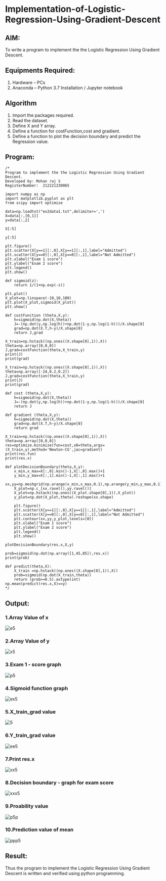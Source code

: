 # Implementation-of-Logistic-Regression-Using-Gradient-Descent

## AIM:
To write a program to implement the the Logistic Regression Using Gradient Descent.

## Equipments Required:
1. Hardware – PCs
2. Anaconda – Python 3.7 Installation / Jupyter notebook

## Algorithm
1. Import the packages required.
2. Read the dataset.
3. Define X and Y array.
4. Define a function for costFunction,cost and gradient.
5. Define a function to plot the decision boundary and predict the Regression value.

## Program:
```
/*
Program to implement the the Logistic Regression Using Gradient Descent.
Developed by: Mohan raj S
RegisterNumber:  212221230065

import numpy as np
import matplotlib.pyplot as plt
from scipy import optimize

data=np.loadtxt("ex2data1.txt",delimiter=',')
X=data[:,[0,1]]
y=data[:,2]

X[:5]

y[:5]

plt.figure()
plt.scatter(X[y==1][:,0],X[y==1][:,1],label="Admitted")
plt.scatter(X[y==0][:,0],X[y==0][:,1],label="Not Admitted")
plt.xlabel("Exam 1 score")
plt.ylabel("Exam 2 score")
plt.legend()
plt.show()

def sigmoid(z):
    return 1/(1+np.exp(-z))

plt.plot()
X_plot=np.linspace(-10,10,100)
plt.plot(X_plot,sigmoid(X_plot))
plt.show()

def costFunction (theta,X,y):
    h=sigmoid(np.dot(X,theta))
    J=-(np.dot(y,np.log(h))+np.dot(1-y,np.log(1-h)))/X.shape[0]
    grad=np.dot(X.T,h-y)/X.shape[0]
    return J,grad

X_train=np.hstack((np.ones((X.shape[0],1)),X))
theta=np.array([0,0,0])
J,grad=costFunction(theta,X_train,y)
print(J)
print(grad)

X_train=np.hstack((np.ones((X.shape[0],1)),X))
theta=np.array([-24,0.2,0.2])
J,grad=costFunction(theta,X_train,y)
print(J)
print(grad)

def cost (theta,X,y):
    h=sigmoid(np.dot(X,theta))
    J=-(np.dot(y,np.log(h))+np.dot(1-y,np.log(1-h)))/X.shape[0]
    return J

def gradient (theta,X,y):
    h=sigmoid(np.dot(X,theta))
    grad=np.dot(X.T,h-y)/X.shape[0]
    return grad

X_train=np.hstack((np.ones((X.shape[0],1)),X))
theta=np.array([0,0,0])
res=optimize.minimize(fun=cost,x0=theta,args=(X_train,y),method='Newton-CG',jac=gradient)
print(res.fun)
print(res.x)

def plotDecisionBoundary(theta,X,y):
    x_min,x_max=X[:,0].min()-1,X[:,0].max()+1
    y_min,y_max=X[:,1].min()-1,X[:,1].max()+1
    xx,yy=np.meshgrid(np.arange(x_min,x_max,0.1),np.arange(y_min,y_max,0.1))
    X_plot=np.c_[xx.ravel(),yy.ravel()]
    X_plot=np.hstack((np.ones((X_plot.shape[0],1)),X_plot))
    y_plot=np.dot(X_plot,theta).reshape(xx.shape)
    
    plt.figure()
    plt.scatter(X[y==1][:,0],X[y==1][:,1],label="Admitted")
    plt.scatter(X[y==0][:,0],X[y==0][:,1],label="Not Admitted")
    plt.contour(xx,yy,y_plot,levels=[0])
    plt.xlabel("Exam 1 score")
    plt.ylabel("Exam 2 score")
    plt.legend()
    plt.show()

plotDecisionBoundary(res.x,X,y)

prob=sigmoid(np.dot(np.array([1,45,85]),res.x))
print(prob)

def predict(theta,X):
    X_train =np.hstack((np.ones((X.shape[0],1)),X))
    prob=sigmoid(np.dot(X_train,theta))
    return (prob>=0.5).astype(int)
np.mean(predict(res.x,X)==y)
*/
```

## Output:
### 1.Array Value of x
![e5](https://user-images.githubusercontent.com/119390329/236677709-b8811b0d-77cd-4c78-9484-f6fa00c85757.png)

### 2.Array Value of y
![x5](https://user-images.githubusercontent.com/119390329/236677746-4266f3fe-4c57-4849-9103-d42cd6836046.png)

### 3.Exam 1 - score graph
![p5](https://user-images.githubusercontent.com/119390329/236677760-16c92efc-daaf-4d66-9fc6-02bb6cd01835.png)

### 4.Sigmoid function graph
![ex5](https://user-images.githubusercontent.com/119390329/236677781-9caee7a0-d353-4b3e-af81-a3a641ece196.png)

### 5.X_train_grad value
![5](https://user-images.githubusercontent.com/119390329/236677840-80fcaac5-a2a9-4b62-8e0f-fe36648d2ec0.png)

### 6.Y_train_grad value
![ee5](https://user-images.githubusercontent.com/119390329/236677854-f7505b79-c27c-4dfc-9173-7fe437dd036f.png)

### 7.Print res.x
![xx5](https://user-images.githubusercontent.com/119390329/236677864-98ec539a-f768-4272-aac3-5b65471394a8.png)

### 8.Decision boundary - graph for exam score
![xxx5](https://user-images.githubusercontent.com/119390329/236677788-bf0ebcb5-c00b-4890-847e-6ba5ab241d61.png)

### 9.Proability value 
![p5p](https://user-images.githubusercontent.com/119390329/236677944-e2267df6-6700-48de-abc9-621c92548129.png)

### 10.Prediction value of mean
![ppp5](https://user-images.githubusercontent.com/119390329/236677976-e407b486-ea71-43be-a1b7-8bc289855c60.png)

## Result:
Thus the program to implement the Logistic Regression Using Gradient Descent is written and verified using python programming.

